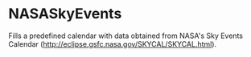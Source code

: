 # NASASkyEvents
Fills a predefined calendar with data obtained from NASA's Sky Events Calendar (http://eclipse.gsfc.nasa.gov/SKYCAL/SKYCAL.html).
